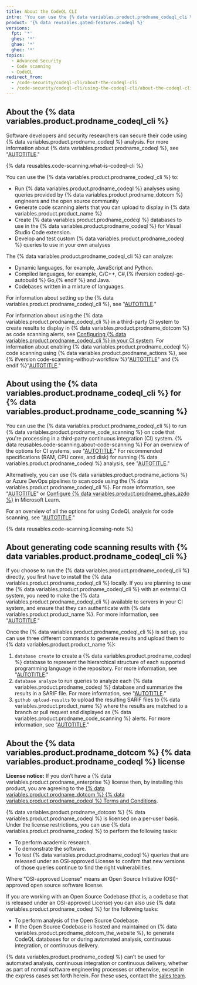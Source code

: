 ```yaml
---
title: About the CodeQL CLI
intro: 'You can use the {% data variables.product.prodname_codeql_cli %} to run CodeQL processes locally on software projects or to generate {% data variables.product.prodname_code_scanning %} results for upload to {% data variables.product.product_name %}.'
product: '{% data reusables.gated-features.codeql %}'
versions:
  fpt: '*'
  ghes: '*'
  ghae: '*'
  ghec: '*'
topics:
  - Advanced Security
  - Code scanning
  - CodeQL
redirect_from:
  - /code-security/codeql-cli/about-the-codeql-cli
  - /code-security/codeql-cli/using-the-codeql-cli/about-the-codeql-cli
---
```


## About the {% data variables.product.prodname_codeql_cli %}

Software developers and security researchers can secure their code
using {% data variables.product.prodname_codeql %} analysis. For more information about {% data variables.product.prodname_codeql %}, see "[AUTOTITLE](/code-security/code-scanning/automatically-scanning-your-code-for-vulnerabilities-and-errors/about-code-scanning-with-codeql#about-codeql)."

{% data reusables.code-scanning.what-is-codeql-cli %}

You can use the {% data variables.product.prodname_codeql_cli %} to:

- Run {% data variables.product.prodname_codeql %} analyses using queries provided by {% data variables.product.prodname_dotcom %} engineers and the open source community
- Generate code scanning alerts that you can upload to display in {% data variables.product.product_name %}
- Create {% data variables.product.prodname_codeql %} databases to use in the {% data variables.product.prodname_codeql %} for Visual Studio Code extension. 
- Develop and test custom {% data variables.product.prodname_codeql %} queries to use in your own analyses

The {% data variables.product.prodname_codeql_cli %} can analyze:

- Dynamic languages, for example, JavaScript and Python.
- Compiled languages, for example, C/C++, C#,{% ifversion codeql-go-autobuild %} Go,{% endif %} and Java.
- Codebases written in a mixture of languages.

For information about setting up the {% data variables.product.prodname_codeql_cli %}, see
"[AUTOTITLE](/code-security/codeql-cli/getting-started-with-the-codeql-cli/setting-up-the-codeql-cli)."

For information about using the {% data variables.product.prodname_codeql_cli %} in a third-party CI system to create results to display in {% data variables.product.prodname_dotcom %} as code scanning alerts, see [Configuring {% data variables.product.prodname_codeql_cli %} in your CI system](/code-security/code-scanning/using-codeql-code-scanning-with-your-existing-ci-system/configuring-codeql-cli-in-your-ci-system). For information about enabling {% data variables.product.prodname_codeql %} code scanning using {% data variables.product.prodname_actions %}, see {% ifversion code-scanning-without-workflow %}"[AUTOTITLE](/code-security/code-scanning/automatically-scanning-your-code-for-vulnerabilities-and-errors/configuring-default-setup-for-code-scanning)" and {% endif %}"[AUTOTITLE](/code-security/code-scanning/automatically-scanning-your-code-for-vulnerabilities-and-errors/configuring-advanced-setup-for-code-scanning)."

## About using the {% data variables.product.prodname_codeql_cli %} for {% data variables.product.prodname_code_scanning %}

You can use the {% data variables.product.prodname_codeql_cli %} to run {% data variables.product.prodname_code_scanning %} on code that you're processing in a third-party continuous integration (CI) system. {% data reusables.code-scanning.about-code-scanning %} For an overview of the options for CI systems, see "[AUTOTITLE](/code-security/code-scanning/using-codeql-code-scanning-with-your-existing-ci-system/about-codeql-code-scanning-in-your-ci-system)." For recommended specifications (RAM, CPU cores, and disk) for running {% data variables.product.prodname_codeql %} analysis, see "[AUTOTITLE](/code-security/code-scanning/automatically-scanning-your-code-for-vulnerabilities-and-errors/recommended-hardware-resources-for-running-codeql)."

Alternatively, you can use {% data variables.product.prodname_actions %} or Azure DevOps pipelines to scan code using the {% data variables.product.prodname_codeql_cli %}. For more information, see "[AUTOTITLE](/code-security/code-scanning/automatically-scanning-your-code-for-vulnerabilities-and-errors/configuring-code-scanning-for-a-repository)" or [Configure {% data variables.product.prodname_ghas_azdo %}](https://learn.microsoft.com/en-us/azure/devops/repos/security/configure-github-advanced-security-features) in Microsoft Learn.

For an overview of all the options for using CodeQL analysis for code scanning, see "[AUTOTITLE](/code-security/code-scanning/automatically-scanning-your-code-for-vulnerabilities-and-errors/about-code-scanning-with-codeql)."

{% data reusables.code-scanning.licensing-note %}

## About generating code scanning results with {% data variables.product.prodname_codeql_cli %}

If you choose to run the {% data variables.product.prodname_codeql_cli %} directly, you first have to install the {% data variables.product.prodname_codeql_cli %} locally. If you are planning to use the {% data variables.product.prodname_codeql_cli %} with an external CI system, you need to make the {% data variables.product.prodname_codeql_cli %} available to servers in your CI system, and ensure that they can authenticate with {% data variables.product.product_name %}. For more information, see "[AUTOTITLE](/code-security/codeql-cli/getting-started-with-the-codeql-cli/setting-up-the-codeql-cli)."

Once the {% data variables.product.prodname_codeql_cli %} is set up, you can use three different commands to generate results and upload them to {% data variables.product.product_name %}:

1. `database create` to create a {% data variables.product.prodname_codeql %} database to represent the hierarchical structure of each supported programming language in the repository. For more information, see "[AUTOTITLE](/code-security/codeql-cli/getting-started-with-the-codeql-cli/preparing-your-code-for-codeql-analysis)."
2. `database analyze` to run queries to analyze each {% data variables.product.prodname_codeql %} database and summarize the results in a SARIF file. For more information, see "[AUTOTITLE](/code-security/codeql-cli/getting-started-with-the-codeql-cli/analyzing-your-code-with-codeql-queries)."
3. `github upload-results` to upload the resulting SARIF files to {% data variables.product.product_name %} where the results are matched to a branch or pull request and displayed as {% data variables.product.prodname_code_scanning %} alerts. For more information, see "[AUTOTITLE](/code-security/codeql-cli/getting-started-with-the-codeql-cli/uploading-codeql-analysis-results-to-github)."

## About the {% data variables.product.prodname_dotcom %} {% data variables.product.prodname_codeql %} license

**License notice:** If you don’t have a {% data variables.product.prodname_enterprise %} license then, by installing this product, you are agreeing to the [{% data variables.product.prodname_dotcom %} {% data variables.product.prodname_codeql %} Terms and Conditions](https://securitylab.github.com/tools/codeql/license).

{% data variables.product.prodname_dotcom %} {% data variables.product.prodname_codeql %} is licensed on a per-user basis. Under the license restrictions, you can use {% data variables.product.prodname_codeql %} to perform the following tasks:

- To perform academic research.
- To demonstrate the software.
- To test {% data variables.product.prodname_codeql %} queries that are released under an OSI-approved License to confirm that new versions of those queries continue to find the right vulnerabilities.

Where "OSI-approved License" means an Open Source Initiative (OSI)-approved open source software license.

If you are working with an Open Source Codebase (that is, a codebase that is released under an OSI-approved License) you can also use {% data variables.product.prodname_codeql %} for the following tasks:

- To perform analysis of the Open Source Codebase.
- If the Open Source Codebase is hosted and maintained on {% data variables.product.prodname_dotcom_the_website %}, to generate CodeQL databases for or during automated analysis, continuous integration, or continuous delivery.

{% data variables.product.prodname_codeql %} can’t be used for automated analysis, continuous integration or continuous delivery, whether as part of normal software engineering processes or otherwise, except in the express cases set forth herein. For these uses, contact the [sales team](https://enterprise.github.com/contact).
